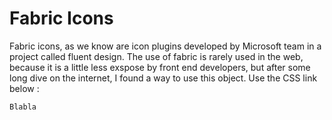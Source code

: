 # Fabric Icons
Fabric icons, as we know are icon plugins developed by Microsoft team in a project called fluent design. The use of fabric is rarely used in the web, because it is a little less exspose by front end developers, but after some long dive on the internet, I found a way to use this object. Use the CSS link below :
```bash
Blabla
```
